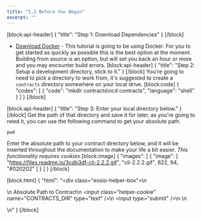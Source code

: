 ```yaml
---
title: "1.2 Before You Begin"
excerpt: ""
---
```

[block:api-header]
{
  "title": "Step 1: Download Dependencies"
}
[/block]
- [Download Docker](https://www.docker.com/get-started) - This tutorial is going to be using Docker. For you to get started as quickly as possible this is the best option at the moment. Building from source is an option, but will set you back an hour or more and you may encounter build errors. 
[block:api-header]
{
  "title": "Step 2: Setup a development directory, stick to it."
}
[/block]
You're going to need to pick a directory to work from, it's suggested to create a `contracts` directory somewhere on your local drive. 
[block:code]
{
  "codes": [
    {
      "code": "mkdir contracts\ncd contracts",
      "language": "shell"
    }
  ]
}
[/block]

[block:api-header]
{
  "title": "Step 3: Enter your local directory below."
}
[/block]
Get the path of that directory and save it for later, as you're going to need it, you can use the following command to get your absolute path.
```
pwd
```

Enter the absolute path to your contract directory below, and it will be inserted throughout the documentation to make your life a bit easier. _This functionality requires cookies_
[block:image]
{
  "images": [
    {
      "image": [
        "https://files.readme.io/3cdb3df-cli-2.2.2.gif",
        "cli-2.2.2.gif",
        622,
        94,
        "#020202"
      ]
    }
  ]
}
[/block]

[block:html]
{
  "html": "<div class=\"eosio-helper-box\">\n  <form> \n    <label>Absolute Path to Contract</label>\n    <input class=\"helper-cookie\" name=\"CONTRACTS_DIR\" type=\"text\" />\n    <input type=\"submit\" />\n    <span></span>\n  </form>\n</div>"
}
[/block]